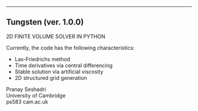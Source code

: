 ------------------------------------------------------------------
  Tungsten (ver. 1.0.0)
------------------------------------------------------------------

2D FINITE VOLUME SOLVER IN PYTHON

Currently, the code has the following characteristics:
   - Lax-Friedrichs method
   - Time derivatives via central differencing
   - Stable solution via artificial viscosity
   - 2D structured grid generation



Pranay Seshadri <br>
University of Cambridge <br>
ps583 <at> cam.ac.uk

